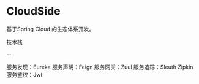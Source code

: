 # CloudSide
基于Spring Cloud 的生态体系开发。

技术栈

--

服务发现：Eureka
  服务声明：Feign
  服务网关：Zuul
  服务追踪：Sleuth Zipkin
  服务鉴权：Jwt
